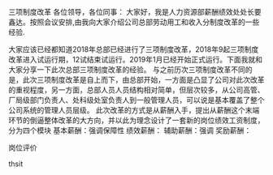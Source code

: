 三项制度改革
各位领导，各位同事：
大家好，我是人力资源部薪酬绩效处处长要鑫达。按照会议安排,由我向大家介绍公司总部劳动用工和收入分制度改革的一些经验.


大家应该已经都知道2018年总部已经进行了三项制度改革，2018年9起三项制度改革进入试运行期，12试结束试运行。2019年1月已经开始正式运行。下面我就和大家分享一下此次总部三项制度改革的经验。
与之前历次三项制度改革不同的是，此次三项制度改革是自上而下，由总部开始，一方面是凸显了公司对此次改革的重视程度，另一方面，总部人员人员结构相对简单，但层次较多，从公司高管、厂局级部门负责人、处科级处室负责人到一般管理人员，可以说是基本覆盖了整个公司系统的管理人员层级。
此次改革的方式是从薪酬入手，提出从薪酬这个末端环节的倒逼整体改革的大方向，并以此为理念设计了一套新的岗位绩效工资制度，分为四个模块
基本薪酬：强调保障性
绩效薪酬：
辅助薪酬：强调
奖励薪酬：

岗位评价

thsit
